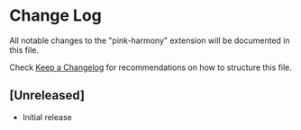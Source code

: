 # Change Log

All notable changes to the "pink-harmony" extension will be documented in this file.

Check [Keep a Changelog](http://keepachangelog.com/) for recommendations on how to structure this file.

## [Unreleased]

- Initial release

